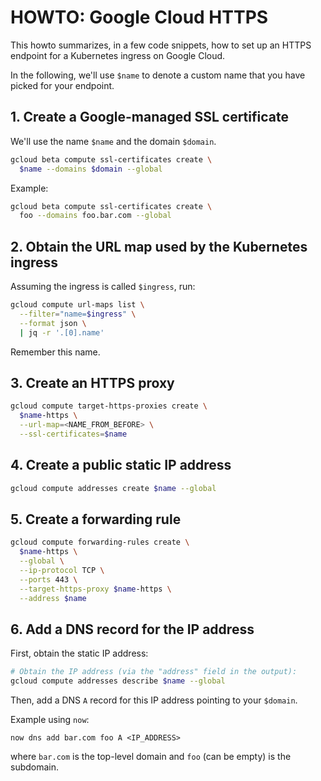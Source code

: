 # HOWTO: Google Cloud HTTPS

This howto summarizes, in a few code snippets, how to set up an HTTPS
endpoint for a Kubernetes ingress on Google Cloud.

In the following, we'll use `$name` to denote a custom name that you have
picked for your endpoint.

## 1. Create a Google-managed SSL certificate

We'll use the name `$name` and the domain `$domain`.

```sh
gcloud beta compute ssl-certificates create \
  $name --domains $domain --global
```

Example:

```sh
gcloud beta compute ssl-certificates create \
  foo --domains foo.bar.com --global
```

## 2. Obtain the URL map used by the Kubernetes ingress

Assuming the ingress is called `$ingress`, run:

```sh
gcloud compute url-maps list \
  --filter="name=$ingress" \
  --format json \
  | jq -r '.[0].name'
```

Remember this name.

## 3. Create an HTTPS proxy

```sh
gcloud compute target-https-proxies create \
  $name-https \
  --url-map=<NAME_FROM_BEFORE> \
  --ssl-certificates=$name
```

## 4. Create a public static IP address

```sh
gcloud compute addresses create $name --global
```

## 5. Create a forwarding rule

```sh
gcloud compute forwarding-rules create \
  $name-https \
  --global \
  --ip-protocol TCP \
  --ports 443 \
  --target-https-proxy $name-https \
  --address $name
```

## 6. Add a DNS record for the IP address

First, obtain the static IP address:

```sh
# Obtain the IP address (via the "address" field in the output):
gcloud compute addresses describe $name --global
```

Then, add a DNS `A` record for this IP address pointing to your `$domain`.

Example using `now`:

```
now dns add bar.com foo A <IP_ADDRESS>
```

where `bar.com` is the top-level domain and `foo` (can be empty) is the
subdomain.
